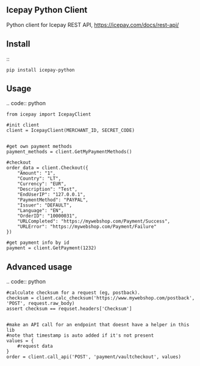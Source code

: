 Icepay Python Client
--------------------

Python client for Icepay REST API, https://icepay.com/docs/rest-api/

Install
-------

::

    pip install icepay-python

Usage
-----

.. code:: python

    from icepay import IcepayClient

    #init client
    client = IcepayClient(MERCHANT_ID, SECRET_CODE)


    #get own payment methods
    payment_methods = client.GetMyPaymentMethods()

    #checkout
    order_data = client.Checkout({
        "Amount": "1",
        "Country": "LT",
        "Currency": "EUR",
        "Description": "Test",
        "EndUserIP": "127.0.0.1",
        "PaymentMethod": "PAYPAL",
        "Issuer": "DEFAULT",
        "Language": "EN",
        "OrderID": "10000031",
        "URLCompleted": "https://mywebshop.com/Payment/Success",
        "URLError": "https://mywebshop.com/Payment/Failure"
    })

    #get payment info by id
    payment = client.GetPayment(1232)

Advanced usage
--------------

.. code:: python


    #calculate checksum for a request (eg, postback).
    checksum = client.calc_checksum('https://www.mywebshop.com/postback', 'POST', request.raw_body)
    assert checksum == requset.headers['Checksum']


    #make an API call for an endpoint that doesnt have a helper in this lib
    #note that timestamp is auto added if it's not present
    values = {
        #request data
    }
    order = client.call_api('POST', 'payment/vaultcheckout', values)